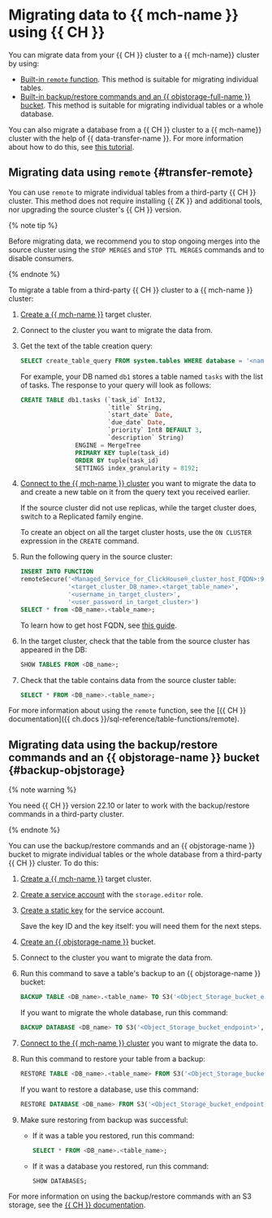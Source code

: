 # Migrating data to {{ mch-name }} using {{ CH }}

You can migrate data from your {{ CH }} cluster to a {{ mch-name}} cluster by using:

* [Built-in `remote` function](#transfer-remote). This method is suitable for migrating individual tables.
* [Built-in backup/restore commands and an {{ objstorage-full-name }} bucket](#backup-objstorage). This method is suitable for migrating individual tables or a whole database.

You can also migrate a database from a {{ CH }} cluster to a {{ mch-name}} cluster with the help of {{ data-transfer-name }}. For more information about how to do this, see [this tutorial](../../tutorials/dataplatform/ch-to-mch-migration.md).

## Migrating data using `remote` {#transfer-remote}

You can use `remote` to migrate individual tables from a third-party {{ CH }} cluster. This method does not require installing {{ ZK }} and additional tools, nor upgrading the source cluster's {{ CH }} version. 

{% note tip %}

Before migrating data, we recommend you to stop ongoing merges into the source cluster using the `STOP MERGES` and `STOP TTL MERGES` commands and to disable consumers.

{% endnote %}

To migrate a table from a third-party {{ CH }} cluster to a {{ mch-name }} cluster:

1. [Create a {{ mch-name }}](../../managed-clickhouse/operations/cluster-create.md#create-cluster) target cluster.
1. Connect to the cluster you want to migrate the data from.
1. Get the text of the table creation query:

   ```sql
   SELECT create_table_query FROM system.tables WHERE database = '<name_of_DB_to_migrate>';
   ```

   For example, your DB named `db1` stores a table named `tasks` with the list of tasks. The response to your query will look as follows:

   ```sql
   CREATE TABLE db1.tasks (`task_id` Int32,
                           `title` String, 
                           `start_date` Date, 
                           `due_date` Date, 
                           `priority` Int8 DEFAULT 3, 
                           `description` String) 
                  ENGINE = MergeTree 
                  PRIMARY KEY tuple(task_id) 
                  ORDER BY tuple(task_id) 
                  SETTINGS index_granularity = 8192;
   ```

1. [Connect to the {{ mch-name }} cluster](../../managed-clickhouse/operations/connect/clients.md#clickhouse-client) you want to migrate the data to and create a new table on it from the query text you received earlier.

   If the source cluster did not use replicas, while the target cluster does, switch to a Replicated family engine.

   To create an object on all the target cluster hosts, use the `ON CLUSTER` expression in the `CREATE` command.

1. Run the following query in the source cluster:

   ```sql
   INSERT INTO FUNCTION
   remoteSecure('<Managed_Service_for_ClickHouse®_cluster_host_FQDN>:9440',
                '<target_cluster_DB_name>.<target_table_name>',
                '<username_in_target_cluster>',
                '<user_password_in_target_cluster>')
   SELECT * from <DB_name>.<table_name>;
   ```

   To learn how to get host FQDN, see [this guide](../../managed-clickhouse/operations/connect/fqdn.md).

1. In the target cluster, check that the table from the source cluster has appeared in the DB:

   ```sql
   SHOW TABLES FROM <DB_name>;
   ```

1. Check that the table contains data from the source cluster table:

   ```sql
   SELECT * FROM <DB_name>.<table_name>;
   ```

For more information about using the `remote` function, see the [{{ CH }} documentation]({{ ch.docs }}/sql-reference/table-functions/remote).

## Migrating data using the backup/restore commands and an {{ objstorage-name }} bucket {#backup-objstorage}

{% note warning %}

You need {{ CH }} version 22.10 or later to work with the backup/restore commands in a third-party cluster.

{% endnote %}

You can use the backup/restore commands and an {{ objstorage-name }} bucket to migrate individual tables or the whole database from a third-party {{ CH }} cluster. To do this:

1. [Create a {{ mch-name }}](../../managed-clickhouse/operations/cluster-create.md#create-cluster) target cluster.
1. [Create a service account](../../iam/operations/sa/create.md#create-sa) with the `storage.editor` role.
1. [Create a static key](../../iam/operations/authentication/manage-access-keys.md#create-access-key) for the service account.

    Save the key ID and the key itself: you will need them for the next steps.

1. [Create an {{ objstorage-name }}](../../storage/operations/buckets/create.md) bucket.
1. Connect to the cluster you want to migrate the data from.
1. Run this command to save a table's backup to an {{ objstorage-name }} bucket:

    ```sql
    BACKUP TABLE <DB_name>.<table_name> TO S3('<Object_Storage_bucket_endpoint>', '<service_account_static_key_ID>', '<service_account_static_key>');
    ```

    If you want to migrate the whole database, run this command:

    ```sql
    BACKUP DATABASE <DB_name> TO S3('<Object_Storage_bucket_endpoint>', '<service_account_static_key_ID>', '<service_account_static_key>');
    ```

1. [Connect to the {{ mch-name }} cluster](../../managed-clickhouse/operations/connect/clients.md#clickhouse-client) you want to migrate the data to.
1. Run this command to restore your table from a backup:

    ```sql
    RESTORE TABLE <DB_name>.<table_name> FROM S3('<Object_Storage_bucket_endpoint>', '<service_account_static_key_ID>', 'service_account_static_key>');
    ```

    If you want to restore a database, use this command: 

    ```sql
    RESTORE DATABASE <DB_name> FROM S3('<Object_Storage_bucket_endpoint>', '<service_account_static_key_ID>', 'service_account_static_key>');
    ```

1. Make sure restoring from backup was successful:

    * If it was a table you restored, run this command:

        ```sql
        SELECT * FROM <DB_name>.<table_name>;
        ```

    * If it was a database you restored, run this command:

        ```sql
        SHOW DATABASES;
        ```

For more information on using the backup/restore commands with an S3 storage, see the [{{ CH }} documentation](https://clickhouse.com/docs/en/operations/backup#backuprestore-using-an-s3-disk).
